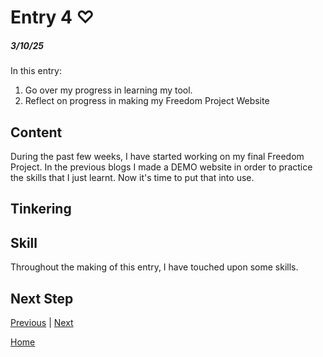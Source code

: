 # Entry 4 ♡
##### 3/10/25

In this entry:
1. Go over my progress in learning my tool.
2. Reflect on progress in making my Freedom Project Website

## Content 
During the past few weeks, I have started working on my final Freedom Project. In the previous blogs I made a DEMO website in order to practice the skills that I just learnt. Now it's time to put that into use.

## Tinkering 


## Skill 
Throughout the making of this entry, I have touched upon some skills. 

## Next Step





[Previous](entry03.md) | [Next](entry05.md)

[Home](../README.md)
